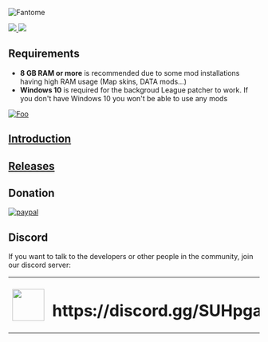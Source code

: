 ![Fantome](https://github.com/LoL-Fantome/Fantome/blob/master/Images/fantomebanner.png)

<a href="https://github.com/LoL-Fantome/Fantome/releases">
  <img src="https://img.shields.io/github/v/release/LoL-Fantome/Fantome?style=for-the-badge">
  <img src="https://img.shields.io/github/downloads/LoL-Fantome/Fantome/total?style=for-the-badge">
</a>

## Requirements
* **8 GB RAM or more** is recommended due to some mod installations having high RAM usage (Map skins, DATA mods...)
* **Windows 10** is required for the backgroud League patcher to work. If you don't have Windows 10 you won't be able to use any mods

<a href="https://github.com/LoL-Fantome/Fantome/releases" rel="some text">![Foo](https://github.com/LoL-Fantome/Fantome/blob/master/Images/fantomedownload.png)</a>

## [Introduction](https://github.com/LoL-Fantome/Fantome/wiki/Introduction)
## [Releases](https://github.com/LoL-Fantome/Fantome/releases)

## Donation
[![paypal](https://www.paypalobjects.com/en_US/i/btn/btn_donateCC_LG.gif)](https://paypal.me/FilipQuitko?locale.x=en_US)

## Discord
If you want to talk to the developers or other people in the community, join our discord server:

<table>
  <tbody>
    <tr>
      <td><img width=64 height=64 src="https://cdn.worldvectorlogo.com/logos/discord.svg"></td>
      <td><h1>https://discord.gg/SUHpgaF</h1></td>
    </tr>
  </tbody>
</table> 
